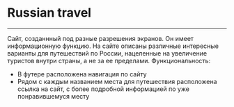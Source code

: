 # **Russian travel**
-------
Сайт, созданнный под разные разрешения экранов. Он имеет информационную функцию. На сайте описаны различные интересные варианты для путешествий по России, нацеленные на увеличение туристов внутри страны, а не за ее пределами. 
Функциональность:
* В футере расположена навигация по сайту
* Рядом с каждым названием места для путешествия расположена ссылка на сайт, с более подробной информацией по уже понравившемуся месту 


